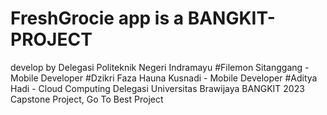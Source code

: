 # FreshGrocie app is a BANGKIT-PROJECT
develop by
Delegasi Politeknik Negeri Indramayu
#Filemon Sitanggang - Mobile Developer
#Dzikri Faza Hauna Kusnadi - Mobile Developer
#Aditya Hadi - Cloud Computing
Delegasi Universitas Brawijaya
BANGKIT 2023 Capstone Project, Go To Best Project
